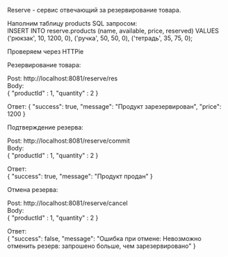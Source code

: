 Reserve - сервис отвечающий за резервирование товара.

Наполним таблицу products SQL запросом:  
INSERT INTO reserve.products (name, available, price, reserved) VALUES
('рюкзак', 10, 1200, 0),
('ручка', 50, 50, 0),
('тетрадь', 35, 75, 0);

Проверяем через HTTPie

Резервирование товара:

Post: http://localhost:8081/reserve/res  
Body:   
{ 
"productId" : 1,
"quantity" : 2
}

Ответ:
{
"success": true,
"message": "Продукт зарезервирован",
"price": 1200
}

Подтверждение резерва:

Post: http://localhost:8081/reserve/commit  
Body:  
{  "productId" : 1,
"quantity" : 2
}  

Ответ:  
{
"success": true,
"message": "Продукт продан"
}

Отмена резерва:

Post: http://localhost:8081/reserve/cancel  
Body:   
{ 
"productId" : 1,
"quantity" : 2
}  

Ответ:  
{
"success": false,
"message": "Ошибка при отмене: Невозможно отменить резерв: запрошено больше, чем зарезервировано"
}